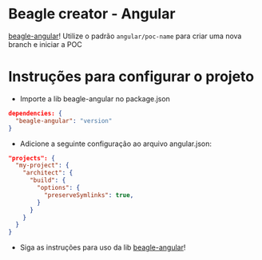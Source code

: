 # Beagle creator - Angular
[beagle-angular](https://github.com/ZupIT/beagle-angular)!
Utilize o padrão `angular/poc-name` para criar uma nova branch e iniciar a POC

# Instruções para configurar o projeto
- Importe a lib beagle-angular no package.json
```json
dependencies: {
  "beagle-angular": "version"
}
```

- Adicione a seguinte configuração ao arquivo
angular.json:
```json
"projects": {
  "my-project": {
    "architect": {
      "build": {
        "options": {
          "preserveSymlinks": true,
        }
      }
    }
  }
}
```

- Siga as instruções para uso da lib [beagle-angular](https://github.com/ZupIT/beagle-angular)!